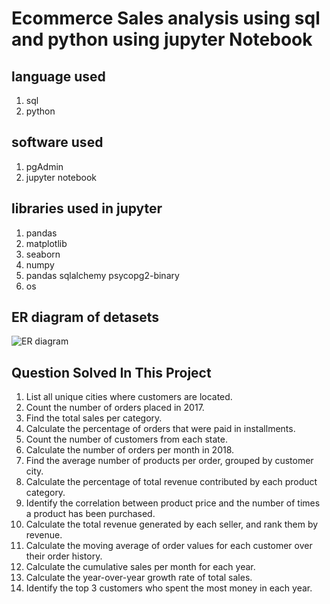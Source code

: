 # Ecommerce Sales analysis using sql and python using jupyter Notebook

## language used
1. sql
2. python

## software used
1. pgAdmin
2. jupyter notebook

## libraries used in jupyter
1. pandas
2. matplotlib
3. seaborn
4. numpy
5. pandas sqlalchemy psycopg2-binary
6. os

 ## ER diagram of detasets
 ![ER diagram](https://github.com/user-attachments/assets/b8e6ba2c-f062-4a64-8986-9ff41e28d7be)

 ## Question Solved In This Project
 1. List all unique cities where customers are located.
 2. Count the number of orders placed in 2017.
 3. Find the total sales per category.
 4. Calculate the percentage of orders that were paid in installments.
 5. Count the number of customers from each state.
 6. Calculate the number of orders per month in 2018.
 7. Find the average number of products per order, grouped by customer city.
 8. Calculate the percentage of total revenue contributed by each product category.
 9. Identify the correlation between product price and the number of times a product has been purchased.
 10. Calculate the total revenue generated by each seller, and rank them by revenue.
 11. Calculate the moving average of order values for each customer over their order history.
 12. Calculate the cumulative sales per month for each year.
 13. Calculate the year-over-year growth rate of total sales.
 14. Identify the top 3 customers who spent the most money in each year.
